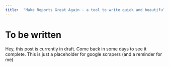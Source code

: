 ```yaml
---
title:  "Make Reports Great Again - a tool to write quick and beautiful pentest reports"
---
```

# To be written

Hey, this post is currently in draft. Come back in some days to see it complete. This is just a placeholder for google scrapers (and a reminder for me)